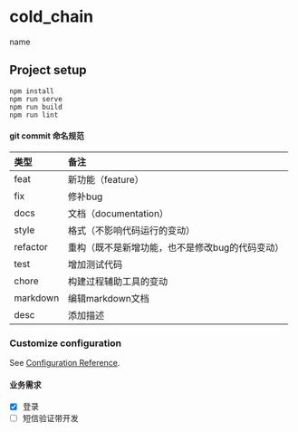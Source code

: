# cold_chain
name

## Project setup
```
npm install
npm run serve
npm run build
npm run lint
```

#### git commit 命名规范
| 类型 | 备注 |
|:-------- |:---- |
| feat     | 新功能（feature）|
| fix      | 修补bug|
| docs     | 文档（documentation）|
| style    |  格式（不影响代码运行的变动）|
| refactor | 重构（既不是新增功能，也不是修改bug的代码变动）|
| test     | 增加测试代码 |
| chore    | 构建过程辅助工具的变动 |
| markdown | 编辑markdown文档 |
| desc     | 添加描述 |

### Customize configuration
See [Configuration Reference](https://cli.vuejs.org/config/).

#### 业务需求
- [x] 登录
- [ ] 短信验证带开发
